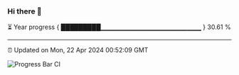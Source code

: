 ### Hi there 👋

⏳ Year progress { █████████▁▁▁▁▁▁▁▁▁▁▁▁▁▁▁▁▁▁▁▁▁ } 30.61 %

---

⏰ Updated on Mon, 22 Apr 2024 00:52:09 GMT

![Progress Bar CI](https://github.com/liununu/liununu/workflows/Progress%20Bar%20CI/badge.svg)
